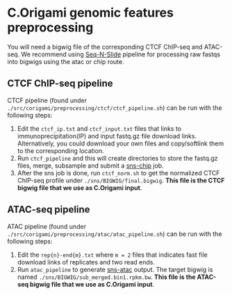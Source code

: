# C.Origami genomic features preprocessing

You will need a bigwig file of the corresponding CTCF ChIP-seq and ATAC-seq. We recommend using [Seq-N-Slide](https://igordot.github.io/sns/) pipeline for processing raw fastqs into bigwigs using the atac or chip route.

## CTCF ChIP-seq pipeline

CTCF pipeline (found under `./src/corigami/preprocessing/ctcf/ctcf_pipeline.sh`) can be run with the following steps:

1. Edit the `ctcf_ip.txt` and `ctcf_input.txt` files that links to immunoprecipitation(IP) and input fastq.gz file download links. Alternatively, you could download your own files and copy/softlink them to the corresponding location.
2. Run `ctcf_pipeline` and this will create directories to store the fastq.gz files, merge, subsample and submit a [sns-chip](https://igordot.github.io/sns/routes/chip.html) job. 
3. After the sns job is done, run `ctcf_norm.sh` to get the normalized CTCF ChIP-seq profile under `./sns/BIGWIG/final.bigwig`. **This file is the CTCF bigwig file that we use as C.Origami input**.


## ATAC-seq pipeline 
ATAC pipeline (found under `./src/corigami/preprocessing/atac/atac_pipeline.sh`) can be run with the following steps:

1. Edit the `rep{n}-end{m}.txt` where `m = 2` files that indicates fast file download links of replicates and two read ends.
2. Run `atac_pipeline` to generate [sns-atac](https://igordot.github.io/sns/routes/atac.html) output. The target bigwig is named `./sns/BIGWIG/sub_merged.bin1.rpkm.bw`. **This file is the ATAC-seq bigwig file that we use as C.Origami input**.